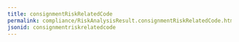 ```yaml
---
title: consignmentRiskRelatedCode
permalink: compliance/RiskAnalysisResult.consignmentRiskRelatedCode.html
jsonid: consignmentriskrelatedcode
---
```

